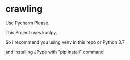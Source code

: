 # crawling

Use Pycharm Please.

This Project uses konlpy.

So I recommend you using venv in this repo or Python 3.7

and installing JPype with "pip install" command
